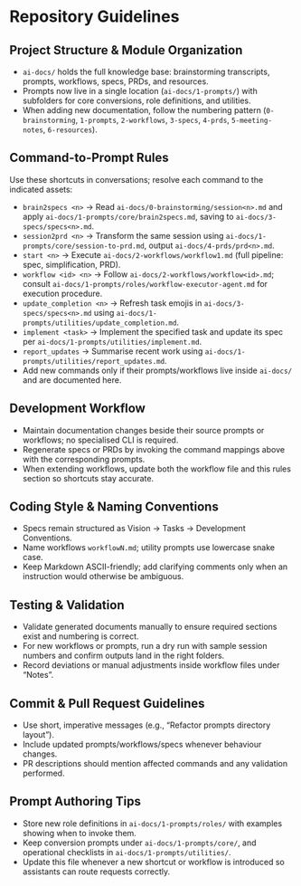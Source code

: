 # Repository Guidelines

## Project Structure & Module Organization
- `ai-docs/` holds the full knowledge base: brainstorming transcripts, prompts, workflows, specs, PRDs, and resources.
- Prompts now live in a single location (`ai-docs/1-prompts/`) with subfolders for core conversions, role definitions, and utilities.
- When adding new documentation, follow the numbering pattern (`0-brainstorming`, `1-prompts`, `2-workflows`, `3-specs`, `4-prds`, `5-meeting-notes`, `6-resources`).

## Command-to-Prompt Rules
Use these shortcuts in conversations; resolve each command to the indicated assets:
- `brain2specs <n>` → Read `ai-docs/0-brainstorming/session<n>.md` and apply `ai-docs/1-prompts/core/brain2specs.md`, saving to `ai-docs/3-specs/specs<n>.md`.
- `session2prd <n>` → Transform the same session using `ai-docs/1-prompts/core/session-to-prd.md`, output `ai-docs/4-prds/prd<n>.md`.
- `start <n>` → Execute `ai-docs/2-workflows/workflow1.md` (full pipeline: spec, simplification, PRD).
- `workflow <id> <n>` → Follow `ai-docs/2-workflows/workflow<id>.md`; consult `ai-docs/1-prompts/roles/workflow-executor-agent.md` for execution procedure.
- `update_completion <n>` → Refresh task emojis in `ai-docs/3-specs/specs<n>.md` using `ai-docs/1-prompts/utilities/update_completion.md`.
- `implement <task>` → Implement the specified task and update its spec per `ai-docs/1-prompts/utilities/implement.md`.
- `report_updates` → Summarise recent work using `ai-docs/1-prompts/utilities/report_updates.md`.
- Add new commands only if their prompts/workflows live inside `ai-docs/` and are documented here.

## Development Workflow
- Maintain documentation changes beside their source prompts or workflows; no specialised CLI is required.
- Regenerate specs or PRDs by invoking the command mappings above with the corresponding prompts.
- When extending workflows, update both the workflow file and this rules section so shortcuts stay accurate.

## Coding Style & Naming Conventions
- Specs remain structured as Vision → Tasks → Development Conventions.
- Name workflows `workflowN.md`; utility prompts use lowercase snake case.
- Keep Markdown ASCII-friendly; add clarifying comments only when an instruction would otherwise be ambiguous.

## Testing & Validation
- Validate generated documents manually to ensure required sections exist and numbering is correct.
- For new workflows or prompts, run a dry run with sample session numbers and confirm outputs land in the right folders.
- Record deviations or manual adjustments inside workflow files under “Notes”.

## Commit & Pull Request Guidelines
- Use short, imperative messages (e.g., “Refactor prompts directory layout”).
- Include updated prompts/workflows/specs whenever behaviour changes.
- PR descriptions should mention affected commands and any validation performed.

## Prompt Authoring Tips
- Store new role definitions in `ai-docs/1-prompts/roles/` with examples showing when to invoke them.
- Keep conversion prompts under `ai-docs/1-prompts/core/`, and operational checklists in `ai-docs/1-prompts/utilities/`.
- Update this file whenever a new shortcut or workflow is introduced so assistants can route requests correctly.
